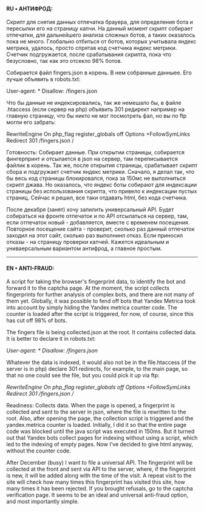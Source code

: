 #### RU • АНТИФРОД:

Скрипт для снятия данных отпечатка брауера, для определения бота и пересылки его на страницу капчи. На данный момент скрипт собирает отпечатки, для дальнейшего анализа сложных ботов, а таких оказалось пока не много. Глобально отбиться от ботов, которых учитывала яндекс метрика, удалось, просто спрятав код счетчика яндекс метрики. Счетчик подгружается, после срабатывания скрипта, пока что безусловно, так как это отсекло 98% ботов.

Собирается файл fingers.json в корень. В нем собранные данныее. Его лучше объявить в robots.txt:

User-agent: *
Disallow: /fingers.json

Что бы данные не индексировались, так же немешало бы, в файле .htaccess (если сервер на php) объявить 301 редирект например на главную страницу, что бы никто не мог посмотреть фал, но вы по ftp могли его забрать:

RewriteEngine On
php_flag register_globals off
Options +FollowSymLinks
Redirect 301 /fingers.json /

Готовность: Собирает данные. При открытии страницы, собирается фингерпринт и отсылается в json на сервер, там переписывается файлик в корень. Так же, после открытия страницы, срабатывает скрипт сбора и подгружает счетчик яндекс метрики. Сначало, я делал так, что бы весь код страницы блокировался, пока за 150мс не выполниться скрипт джава. Но оказалось, что яндекс боты собирают для индексации страницы без использования скрипта, что привело к индексации пустых страниц. Сейчас я решил, все таки отдавать html, без кода счетчика. 

После декабря (занят) хочу запилить универсальный API. Будет собираться на фронте отпечаток и по API отсылаться на сервер, там, если отпечаток новый - добавляется, вместе с временем посещения. Повторное посещение сайта - проверит, сколько раз данный отпечаток заходил на этот сайт, сколько раз выполнинл отказ. Если приносил отказы - на страницу проверки капчей. Кажется идеальным и униваерсальным вариантом антифрод, а главное простым.

__________________________________________________________________________________________



#### EN • ANTI-FRAUD:

A script for taking the browser's fingerprint data, to identify the bot and forward it to the captcha page. At the moment, the script collects fingerprints for further analysis of complex bots, and there are not many of them yet. Globally, it was possible to fend off bots that Yandex Metrica took into account by simply hiding the Yandex metrica counter code. The counter is loaded after the script is triggered, for now, of course, since this has cut off 98% of bots.

The fingers file is being collected.json at the root. It contains collected data. It is better to declare it in robots.txt:

_User-agent: *_
_Disallow: /fingers.json_

Whatever the data is indexed, it would also not be in the file.htaccess (if the server is in php) declare 301 redirects, for example, to the main page, so that no one could see the file, but you could pick it up via ftp:

_RewriteEngine On_
_php_flag register_globals off_
_Options +FollowSymLinks_
_Redirect 301 /fingers.json /_

Readiness: Collects data. When the page is opened, a fingerprint is collected and sent to the server in json, where the file is rewritten to the root. Also, after opening the page, the collection script is triggered and the yandex.metrica counter is loaded. Initially, I did it so that the entire page code was blocked until the java script was executed in 150ms. But it turned out that Yandex bots collect pages for indexing without using a script, which led to the indexing of empty pages. Now I've decided to give html anyway, without the counter code. 

After December (busy) I want to file a universal API. The fingerprint will be collected at the front and sent via API to the server, where, if the fingerprint is new, it will be added along with the time of the visit. A repeat visit to the site will check how many times this fingerprint has visited this site, how many times it has been rejected. If you brought refusals, go to the captcha verification page. It seems to be an ideal and universal anti-fraud option, and most importantly simple.